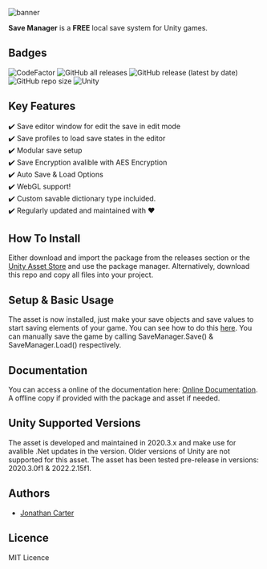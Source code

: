![banner](https://github.com/CarterGames/SaveManager/assets/33253710/ab629a3e-49ef-4b6f-9a74-95f6b33ae011)

<b>Save Manager</b> is a <b>FREE</b> local save system for Unity games. 

## Badges
![CodeFactor](https://www.codefactor.io/repository/github/cartergames/SaveManager/badge?style=for-the-badge)
![GitHub all releases](https://img.shields.io/github/downloads/CarterGames/SaveManager/total?style=for-the-badge)
![GitHub release (latest by date)](https://img.shields.io/github/v/release/CarterGames/SaveManager?style=for-the-badge)
![GitHub repo size](https://img.shields.io/github/repo-size/CarterGames/SaveManager?style=for-the-badge)
![Unity](https://img.shields.io/badge/Unity-2020.3.x_or_higher-critical?style=for-the-badge)

## Key Features
✔️ Save editor window for edit the save in edit mode<br>
✔️ Save profiles to load save states in the editor<br>
✔️ Modular save setup<br>
✔️ Save Encryption avalible with AES Encryption <br>
✔️ Auto Save & Load Options<br>
✔️ WebGL support!<br>
✔️ Custom savable dictionary type incluided.<br>
✔️ Regularly updated and maintained with ❤️

## How To Install
Either download and import the package from the releases section or the <a href="https://assetstore.unity.com/packages/tools/utilities/save-manager-cg-176437">Unity Asset Store</a> and use the package manager. Alternatively, download this repo and copy all files into your project. 

## Setup & Basic Usage
The asset is now installed, just make your save objects and save values to start saving elements of your game. You can see how to do this <a href="https://carter.games/docs/savemanager-2x/how-to-make-save-data/">here</a>. You can manually save the game by calling SaveManager.Save() & SaveManager.Load() respectively.

## Documentation
You can access a online of the documentation here: <a href="https://carter.games/savemanager">Online Documentation</a>. A offline copy if provided with the package and asset if needed. 

## Unity Supported Versions
The asset is developed and maintained in 2020.3.x and make use for avalible .Net updates in the version. Older versions of Unity are not supported for this asset. The asset has been tested pre-release in versions: 2020.3.0f1 & 2022.2.15f1.

## Authors
- <a href="https://github.com/JonathanMCarter">Jonathan Carter</a>

## Licence
MIT Licence
